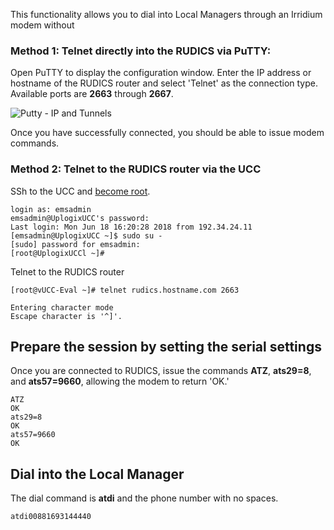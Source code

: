 <!-- 5.5 -->

This functionality allows you to dial into Local Managers through an Irridium modem without

### Method 1: Telnet directly into the RUDICS via PuTTY:


Open PuTTY to display the configuration window. Enter the IP address or hostname of the RUDICS router and select 'Telnet' as the connection type. Available ports are **2663** through **2667**.

![Putty - IP and Tunnels](http://uplogix.com/support/docs/img/putty-rudics-telnet3.jpg)

Once you have successfully connected, you should be able to issue modem commands.

### Method 2: Telnet to the RUDICS router via the UCC


SSh to the UCC and [become root](https://uplogix.com/docs/control-center-user-guide/managing-the-control-center "Becoming Root").

```
login as: emsadmin
emsadmin@UplogixUCC's password:
Last login: Mon Jun 18 16:20:28 2018 from 192.34.24.11
[emsadmin@UplogixUCC ~]$ sudo su -
[sudo] password for emsadmin:
[root@UplogixUCCl ~]# 
```
Telnet to the RUDICS router 
 
```
[root@vUCC-Eval ~]# telnet rudics.hostname.com 2663

Entering character mode
Escape character is '^]'.
```
## Prepare the session by setting the serial settings
 
Once you are connected to RUDICS, issue the commands **ATZ**, **ats29=8**, and **ats57=9660**, allowing the modem to return 'OK.'
 
```
ATZ
OK
ats29=8
OK
ats57=9660
OK

```

## Dial into the Local Manager
The dial command is **atdi** and the phone number with no spaces.
```
atdi00881693144440
```

